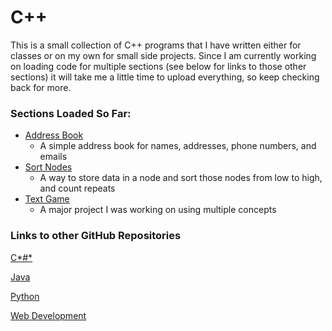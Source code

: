 # C++

This is a small collection of C++ programs that I have written either for classes or on my own for small side projects.
Since I am currently working on loading code for multiple sections (see below for links to those other sections) it will
take me a little time to upload everything, so keep checking back for more.

### Sections Loaded So Far:

  * [Address Book](addressbook)
    * A simple address book for names, addresses, phone numbers, and emails
  * [Sort Nodes](sortNodes)
    * A way to store data in a node and sort those nodes from low to high, and count repeats
  * [Text Game](textGame)
    * A major project I was working on using multiple concepts

### Links to other GitHub Repositories

[C*#*](../csharp)

[Java](../java)

[Python](../python)

[Web Development](../webdev)
